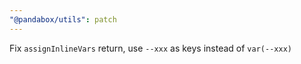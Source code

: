 ```yaml
---
"@pandabox/utils": patch
---
```


Fix `assignInlineVars` return, use `--xxx` as keys instead of `var(--xxx)`
